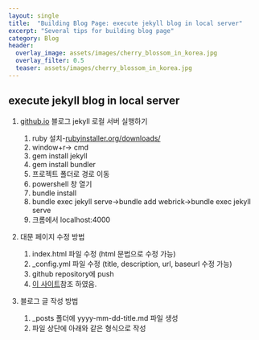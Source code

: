 ```yaml
---
layout: single
title:  "Building Blog Page: execute jekyll blog in local server" 
excerpt: "Several tips for building blog page"
category: Blog
header:
  overlay_image: assets/images/cherry_blossom_in_korea.jpg
  overlay_filter: 0.5 
  teaser: assets/images/cherry_blossom_in_korea.jpg
---
```


## execute jekyll blog in local server

1. [github.io](http://github.io) 블로그 jekyll 로컬 서버 실행하기
    1. ruby 설치-[rubyinstaller.org/downloads/](https://rubyinstaller.org/downloads/)
    2. window+r→ cmd
    3. gem install jekyll
    4. gem install bundler
    5. 프로젝트 폴더로 경로 이동
    6. powershell 창 열기
    7. bundle install
    8. bundle exec jekyll serve→bundle add webrick→bundle exec jekyll serve
    9. 크롬에서 localhost:4000

2. 대문 페이지 수정 방법
   1. index.html 파일 수정 (html 문법으로 수정 가능)
   2. _config.yml 파일 수정 (title, description, url, baseurl 수정 가능)
   3. github repository에 push
   4. [이 사이트](https://sun0te.github.io/blog/blog_custom/)참조 하였음.

3. 블로그 글 작성 방법
    1. _posts 폴더에 yyyy-mm-dd-title.md 파일 생성
    2. 파일 상단에 아래와 같은 형식으로 작성

